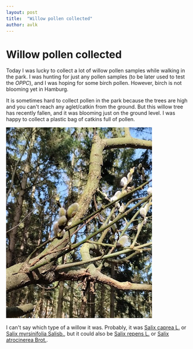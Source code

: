 ```yaml
---
layout: post
title:  "Willow pollen collected"
author: avlk
---
```


# Willow pollen collected

Today I was lucky to collect a lot of willow pollen samples while walking in the park. I was hunting for just any pollen samples (to be later used to test the _OPPC_), and I was hoping for some birch pollen. However, birch is not blooming yet in Hamburg.

It is sometimes hard to collect pollen in the park because the trees are high and you can't reach any aglet/catkin from the ground. But this willow tree has recently fallen, and it was blooming just on the ground level. I was happy to collect a plastic bag of catkins full of pollen.

![Willow branch](../assets/images/posts/20240317.jpg)

I can't say which type of a willow it was. Probably, it was [Salix caprea L.](https://identify.plantnet.org/ru/k-middle-europe/species/Salix%20caprea%20L./data) or [Salix myrsinifolia Salisb.](https://identify.plantnet.org/ru/k-middle-europe/species/Salix%20myrsinifolia%20Salisb./data), but it could also be [Salix repens L.](https://identify.plantnet.org/ru/k-middle-europe/species/Salix%20repens%20L./data) or [Salix atrocinerea Brot.](https://identify.plantnet.org/ru/k-middle-europe/species/Salix%20atrocinerea%20Brot./data).